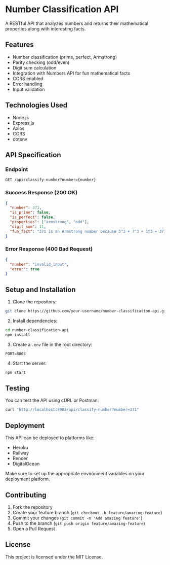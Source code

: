 # Number Classification API

A RESTful API that analyzes numbers and returns their mathematical properties along with interesting facts.

## Features

- Number classification (prime, perfect, Armstrong)
- Parity checking (odd/even)
- Digit sum calculation
- Integration with Numbers API for fun mathematical facts
- CORS enabled
- Error handling
- Input validation

## Technologies Used

- Node.js
- Express.js
- Axios
- CORS
- dotenv

## API Specification

### Endpoint

```curl
GET /api/classify-number?number={number}
```

### Success Response (200 OK)

```json
{
  "number": 371,
  "is_prime": false,
  "is_perfect": false,
  "properties": ["armstrong", "odd"],
  "digit_sum": 11,
  "fun_fact": "371 is an Armstrong number because 3^3 + 7^3 + 1^3 = 371"
}
```

### Error Response (400 Bad Request)

```json
{
  "number": "invalid_input",
  "error": true
}
```

## Setup and Installation

1. Clone the repository:

```bash
git clone https://github.com/your-username/number-classification-api.git
```

2. Install dependencies:

```bash
cd number-classification-api
npm install
```

3. Create a `.env` file in the root directory:

```
PORT=8003
```

4. Start the server:

```bash
npm start
```

## Testing

You can test the API using cURL or Postman:

```bash
curl "http://localhost:8003/api/classify-number?number=371"
```

## Deployment

This API can be deployed to platforms like:

- Heroku
- Railway
- Render
- DigitalOcean

Make sure to set up the appropriate environment variables on your deployment platform.

## Contributing

1. Fork the repository
2. Create your feature branch (`git checkout -b feature/amazing-feature`)
3. Commit your changes (`git commit -m 'Add amazing feature'`)
4. Push to the branch (`git push origin feature/amazing-feature`)
5. Open a Pull Request

## License

This project is licensed under the MIT License.

